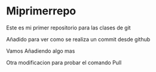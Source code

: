 # Miprimerrepo
Este es mi primer repositorio para las clases de git

Añadido para ver como se realiza un commit desde github


Vamos Añadiendo algo mas

Otra modificacion para probar el comando Pull
